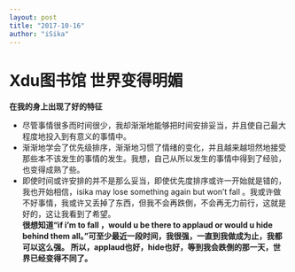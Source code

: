 ```yaml
---
layout: post
title: "2017-10-16"
author: "iSika"
---
```

# Xdu图书馆 世界变得明媚
**在我的身上出现了好的特征**  
* 尽管事情很多而时间很少，我却渐渐地能够把时间安排妥当，并且使自己最大程度地投入到有意义的事情中。
* 渐渐地学会了优先级排序，渐渐地习惯了情绪的变化，并且越来越坦然地接受那些本不该发生的事情的发生。我想，自己从所以发生的事情中得到了经验，也变得成熟了些。
* 即使时间或许安排的并不是那么妥当，即使优先度排序或许一开始就是错的，我也开始相信，isika may lose something again but won’t fall 。我或许做不好事情，我或许又丢掉了东西，但我不会再跌倒，不会再无力前行，这就是好的，这让我看到了希望。    
**很想知道“if i’m to fall ，would u be there to applaud or would u hide behind them all。”可至少最近一段时间，我很强，一直到我做成为止，我都可以这么强。 所以，applaud也好，hide也好，等到我会跌倒的那一天，世界已经变得不同了。**  
